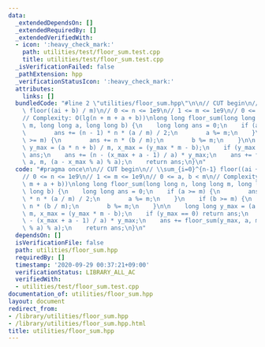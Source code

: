 ```yaml
---
data:
  _extendedDependsOn: []
  _extendedRequiredBy: []
  _extendedVerifiedWith:
  - icon: ':heavy_check_mark:'
    path: utilities/test/floor_sum.test.cpp
    title: utilities/test/floor_sum.test.cpp
  _isVerificationFailed: false
  _pathExtension: hpp
  _verificationStatusIcon: ':heavy_check_mark:'
  attributes:
    links: []
  bundledCode: "#line 2 \"utilities/floor_sum.hpp\"\n\n// CUT begin\n// \\sum_{i=0}^{n-1}\
    \ floor((ai + b) / m)\n// 0 <= n <= 1e9\n// 1 <= m <= 1e9\n// 0 <= a, b < m\n\
    // Complexity: O(lg(n + m + a + b))\nlong long floor_sum(long long n, long long\
    \ m, long long a, long long b) {\n    long long ans = 0;\n    if (a >= m) {\n\
    \        ans += (n - 1) * n * (a / m) / 2;\n        a %= m;\n    }\n    if (b\
    \ >= m) {\n        ans += n * (b / m);\n        b %= m;\n    }\n\n    long long\
    \ y_max = (a * n + b) / m, x_max = (y_max * m - b);\n    if (y_max == 0) return\
    \ ans;\n    ans += (n - (x_max + a - 1) / a) * y_max;\n    ans += floor_sum(y_max,\
    \ a, m, (a - x_max % a) % a);\n    return ans;\n}\n"
  code: "#pragma once\n\n// CUT begin\n// \\sum_{i=0}^{n-1} floor((ai + b) / m)\n\
    // 0 <= n <= 1e9\n// 1 <= m <= 1e9\n// 0 <= a, b < m\n// Complexity: O(lg(n +\
    \ m + a + b))\nlong long floor_sum(long long n, long long m, long long a, long\
    \ long b) {\n    long long ans = 0;\n    if (a >= m) {\n        ans += (n - 1)\
    \ * n * (a / m) / 2;\n        a %= m;\n    }\n    if (b >= m) {\n        ans +=\
    \ n * (b / m);\n        b %= m;\n    }\n\n    long long y_max = (a * n + b) /\
    \ m, x_max = (y_max * m - b);\n    if (y_max == 0) return ans;\n    ans += (n\
    \ - (x_max + a - 1) / a) * y_max;\n    ans += floor_sum(y_max, a, m, (a - x_max\
    \ % a) % a);\n    return ans;\n}\n"
  dependsOn: []
  isVerificationFile: false
  path: utilities/floor_sum.hpp
  requiredBy: []
  timestamp: '2020-09-29 00:37:21+09:00'
  verificationStatus: LIBRARY_ALL_AC
  verifiedWith:
  - utilities/test/floor_sum.test.cpp
documentation_of: utilities/floor_sum.hpp
layout: document
redirect_from:
- /library/utilities/floor_sum.hpp
- /library/utilities/floor_sum.hpp.html
title: utilities/floor_sum.hpp
---
```

